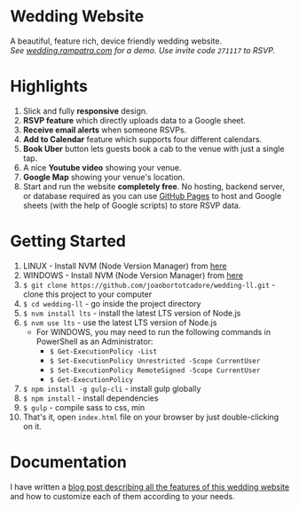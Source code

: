 # Wedding Website
A beautiful, feature rich, device friendly wedding website.  
_See [wedding.rampatra.com](http://wedding.rampatra.com/) for a demo. Use invite code `271117` to RSVP._

# Highlights
1. Slick and fully __responsive__ design.
2. __RSVP feature__ which directly uploads data to a Google sheet.
3. __Receive email alerts__ when someone RSVPs.
4. __Add to Calendar__ feature which supports four different calendars.
5. __Book Uber__ button lets guests book a cab to the venue with just a single tap.
6. A nice __Youtube video__ showing your venue.
7. __Google Map__ showing your venue's location.
8. Start and run the website __completely free__. No hosting, backend server, or database required as you can use
   [GitHub Pages](https://pages.github.com/) to host and Google sheets (with the help of Google scripts) to store RSVP
   data.

# Getting Started
1. LINUX - Install NVM (Node Version Manager) from [here](https://github.com/nvm-sh/nvm)
2. WINDOWS - Install NVM (Node Version Manager) from [here](https://github.com/coreybutler/nvm-windows/releases)
3. `$ git clone https://github.com/joaobortotcadore/wedding-ll.git` - clone this project to your computer
4. `$ cd wedding-ll` - go inside the project directory
5. `$ nvm install lts` - install the latest LTS version of Node.js
6. `$ nvm use lts` - use the latest LTS version of Node.js
   - For WINDOWS, you may need to run the following commands in PowerShell as an Administrator:
      - `$ Get-ExecutionPolicy -List`
      - `$ Set-ExecutionPolicy Unrestricted -Scope CurrentUser`
      - `$ Set-ExecutionPolicy RemoteSigned -Scope CurrentUser`
      - `$ Get-ExecutionPolicy`
7. `$ npm install -g gulp-cli` - install gulp globally
8. `$ npm install` - install dependencies
9. `$ gulp` - compile sass to css, min
10. That's it, open `index.html` file on your browser by just double-clicking on it.

# Documentation
I have written a 
[blog post describing all the features of this wedding website](https://blog.rampatra.com/wedding-website) and how to
customize each of them according to your needs.
